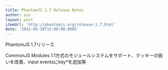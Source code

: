 ```yaml
---
title: PhantomJS 1.7 Release Notes
author: azu
layout: post
itemUrl: 'http://phantomjs.org/release-1.7.html'
date: '2012-09-30T15:00:00.000Z'
---
```

PhantomJS 1.7リリース

CommonJS Modules 1.1方式のモジュールシステムをサポート、クッキーの扱いを改善、input eventsにkey*を追加等
